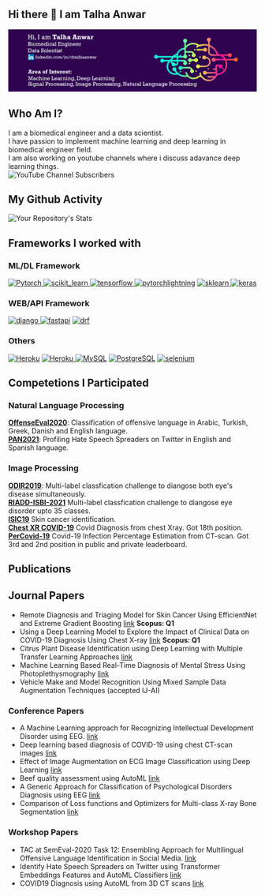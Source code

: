 ## Hi there 👋 I am Talha Anwar

<img src="https://raw.githubusercontent.com/talhaanwarch/talhaanwarch/main/gitcover.png" alt="Talha Anwar Github Profile ">

## Who Am I?
I am a biomedical engineer and a data scientist.  
I have passion to implement machine learning and deep learning in biomedical engineer field.  
I am also working on youtube channels where i discuss adavance deep learning things.   
![YouTube Channel Subscribers](https://img.shields.io/youtube/channel/subscribers/UCaMjFHny5hYsVzoRZRXNO5Q?style=social)

## My Github Activity
![Your Repository's Stats](https://github-readme-stats.vercel.app/api?username=talhaanwarch&show_icons=true)

## Frameworks I worked with  
  ### ML/DL Framework
<a href="https://pytorch.org/" target="_blank"> <img src="https://img.shields.io/badge/PyTorch-EE4C2C?style=for-the-badge&logo=PyTorch&logoColor=white" alt="Pytorch"/> </a>
<a href="https://scikit-learn.org/" target="_blank"> <img src="https://img.shields.io/badge/scikit_learn-F7931E?style=for-the-badge&logo=scikit-learn&logoColor=white" alt="scikit_learn"/> </a>
<a href="https://www.tensorflow.org" target="_blank"> <img src="https://img.shields.io/badge/TensorFlow-FF6F00?style=for-the-badge&logo=TensorFlow&logoColor=white" alt="tensorflow"/> </a>
<a href="https://www.pytorchlightning.ai/" target="_blank"> <img src="https://img.shields.io/badge/PyTorch Lightning-792EE5?style=for-the-badge&logo=PyTorch Lightning&logoColor=white" alt="pytorchlightning"/></a>
  <a href="https://scikit-learn.org/" target="_blank"> <img src="https://img.shields.io/badge/scikit_learn-F7931E?style=for-the-badge&logo=scikit-learn&logoColor=white" alt="sklearn"/> </a>
  <a href="https://keras.io/" target="_blank"> <img src="https://img.shields.io/badge/Keras-D00000?style=for-the-badge&logo=Keras&logoColor=white" alt="keras"/> </a>  

### WEB/API Framework
<a href="https://www.djangoproject.com/" target="_blank"> <img src="https://img.shields.io/badge/Django-092E20?style=for-the-badge&logo=django&logoColor=white" alt="django"/> </a>
<a href="https://fastapi.tiangolo.com/" target="_blank"> <img src="https://img.shields.io/badge/fastapi-109989?style=for-the-badge&logo=FASTAPI&logoColor=white" alt="fastapi"/></a>
<a href="https://www.django-rest-framework.org/" target="_blank"> <img src="https://img.shields.io/badge/django%20rest-ff1709?style=for-the-badge&logo=django&logoColor=white" alt="drf"/></a>

### Others
<a href="https://www.linux.org/" target="_blank"> <img src="https://img.shields.io/badge/Heroku-430098?style=for-the-badge&logo=heroku&logoColor=white" alt="Heroku"/></a>
<a href="https://www.linux.org/" target="_blank"> <img src="https://img.shields.io/badge/AWS-%23FF9900.svg?style=for-the-badge&logo=amazon-aws&logoColor=white" alt="Heroku"/>
<a href="https://www.linux.org/" target="_blank"> <img src="https://img.shields.io/badge/MySQL-005C84?style=for-the-badge&logo=mysql&logoColor=white" alt="MySQL"/></a>
<a href="https://www.linux.org/" target="_blank"> <img src="https://img.shields.io/badge/PostgreSQL-316192?style=for-the-badge&logo=postgresql&logoColor=white" alt="PostgreSQL"/></a>
<a href="https://www.selenium.dev/" target="_blank"> <img src="https://img.shields.io/badge/Selenium-43B02A?style=for-the-badge&logo=Selenium&logoColor=white" alt="selenium"/></a>
        
       
  
## Competetions I Participated 
### Natural Language Processing
**[OffenseEval2020](https://github.com/talhaanwarch/OffenseEval2020)**: Classification of offensive language in Arabic, Turkish, Greek, Danish and English language.  
**[PAN2021](https://github.com/talhaanwarch/Profiling-Hate-Speech-Spreaders-on-Twitter)**: Profiling Hate Speech Spreaders on Twitter in English and Spanish language.  

### Image Processing
**[ODIR2019](https://github.com/talhaanwarch/ODIR2019)**: Multi-label classfication challenge to diangose both eye's disease simultaneously.  
**[RIADD-ISBI-2021](https://github.com/talhaanwarch/RIADD-ISBI-2021)** Multi-label classfication challenge to diangose eye disorder upto 35 classes.  
**[ISIC19](https://github.com/talhaanwarch/ISIC2K19)** Skin cancer identification.   
**[Chest XR COVID-19](https://cxr-covid19.grand-challenge.org/)** Covid Diagnosis from chest Xray. Got 18th position.  
**[PerCovid-19](https://competitions.codalab.org/competitions/35575)** Covid-19 Infection Percentage Estimation from CT-scan. Got 3rd and 2nd position in public and private leaderboard.   


## Publications
## Journal Papers
* Remote Diagnosis and Triaging Model for Skin Cancer Using EfficientNet and Extreme Gradient Boosting [link](https://www.hindawi.com/journals/complexity/2021/5591614/) **Scopus: Q1**  
* Using a Deep Learning Model to Explore the Impact of Clinical Data on COVID-19 Diagnosis Using Chest X-ray [link](https://www.mdpi.com/1424-8220/22/2/669/pdf) **Scopus: Q1** 
* Citrus Plant Disease Identification using Deep Learning with Multiple Transfer Learning Approaches [link](https://www.hpej.net/journals/index.php/pakjet/article/view/439)
* Machine Learning Based Real-Time Diagnosis of Mental Stress Using Photoplethysmography [link](https://www.scientific.net/JBBBE.55.154) 
* Vehicle Make and Model Recognition Using Mixed Sample Data Augmentation Techniques (accepted IJ-AI)
### Conference Papers
* A Machine Learning approach for Recognizing Intellectual Development Disorder using EEG. [link](https://ieeexplore.ieee.org/abstract/document/9244283)
* Deep learning based diagnosis of COVID-19 using chest CT-scan images [link](https://ieeexplore.ieee.org/document/9318212)
* Effect of Image Augmentation on ECG Image Classification using Deep Learning [link](https://ieeexplore.ieee.org/document/9445258)
* Beef quality assessment using AutoML [link](https://ieeexplore.ieee.org/document/9526256)
* A Generic Approach for Classification of Psychological Disorders Diagnosis using EEG [link](https://ieeexplore.ieee.org/document/9629976)
* Comparison of Loss functions and Optimizers for Multi-class X-ray Bone Segmentation [link](https://ieeexplore.ieee.org/document/9773572)
### Workshop Papers
* TAC at SemEval-2020 Task 12: Ensembling Approach for Multilingual Offensive Language Identification in Social Media. [link](https://www.aclweb.org/anthology/2020.semeval-1.289/)
* Identify Hate Speech Spreaders on Twitter using Transformer Embeddings Features and AutoML Classifiers [link](http://ceur-ws.org/Vol-2936/paper-153.pdf)
* COVID19 Diagnosis using AutoML from 3D CT scans [link](https://ieeexplore.ieee.org/document/9607702)



